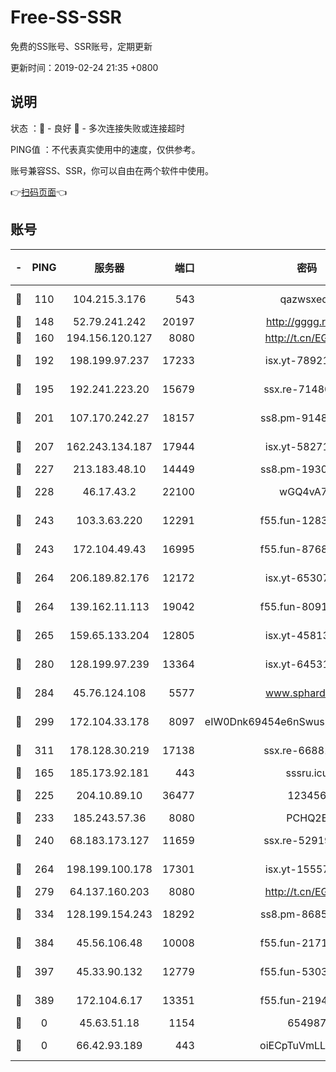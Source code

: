 # Free-SS-SSR

免费的SS账号、SSR账号，定期更新

更新时间：2019-02-24 21:35 +0800

## 说明

状态     ：🙂 - 良好 🙁 - 多次连接失败或连接超时

PING值   ：不代表真实使用中的速度，仅供参考。

账号兼容SS、SSR，你可以自由在两个软件中使用。

👉[扫码页面](https://liesauer.github.io/free-ss-ssr.github.io/)👈

## 账号

|-|PING|服务器|端口|密码|加密方式|区域|
|:----:|:----:|:-----:|-----:|:----:|:----:|:----:|
|🙂|110|104.215.3.176|543|qazwsxedc|aes-256-gcm|JP|
|🙂|148|52.79.241.242|20197|http://gggg.rocks|chacha20|KR|
|🙂|160|194.156.120.127|8080|http://t.cn/EGJIyrl|rc4-md5|RU|
|🙂|192|198.199.97.237|17233|isx.yt-78921785|aes-256-cfb|US|
|🙂|195|192.241.223.20|15679|ssx.re-71480022|aes-256-cfb|US|
|🙂|201|107.170.242.27|18157|ss8.pm-91485344|aes-256-cfb|US|
|🙂|207|162.243.134.187|17944|isx.yt-58271425|aes-256-cfb|US|
|🙂|227|213.183.48.10|14449|ss8.pm-19302630|rc4-md5|RU|
|🙂|228|46.17.43.2|22100|wGQ4vA7D|aes-256-gcm|RU|
|🙂|243|103.3.63.220|12291|f55.fun-12834026|aes-256-cfb|SG|
|🙂|243|172.104.49.43|16995|f55.fun-87684540|aes-256-cfb|SG|
|🙂|264|206.189.82.176|12172|isx.yt-65307149|aes-256-cfb|SG|
|🙂|264|139.162.11.113|19042|f55.fun-80913463|aes-256-cfb|SG|
|🙂|265|159.65.133.204|12805|isx.yt-45813634|aes-256-cfb|SG|
|🙂|280|128.199.97.239|13364|isx.yt-64531028|aes-256-cfb|SG|
|🙂|284|45.76.124.108|5577|www.sphard.com|aes-256-cfb|AU|
|🙂|299|172.104.33.178|8097|eIW0Dnk69454e6nSwuspv9DmS201tQ0D|aes-256-cfb|SG|
|🙂|311|178.128.30.219|17138|ssx.re-66881258|aes-256-cfb|SG|
|🙂|165|185.173.92.181|443|sssru.icu|rc4-md5|RU|
|🙂|225|204.10.89.10|36477|123456|aes-256-cfb|US|
|🙂|233|185.243.57.36|8080|PCHQ2E|rc4-md5|US|
|🙂|240|68.183.173.127|11659|ssx.re-52919740|aes-256-cfb|US|
|🙂|264|198.199.100.178|17301|isx.yt-15557891|aes-256-cfb|US|
|🙂|279|64.137.160.203|8080|http://t.cn/EGJIyrl|rc4-md5|CA|
|🙂|334|128.199.154.243|18292|ss8.pm-86852078|aes-256-cfb|SG|
|🙂|384|45.56.106.48|10008|f55.fun-21710471|aes-256-cfb|US|
|🙂|397|45.33.90.132|12779|f55.fun-53037025|aes-256-cfb|US|
|🙁|389|172.104.6.17|13351|f55.fun-21946143|aes-256-cfb|US|
|🙁|0|45.63.51.18|1154|654987|chacha20|US|
|🙁|0|66.42.93.189|443|oiECpTuVmLLxk4Ts|aes-256-cfb|US|
